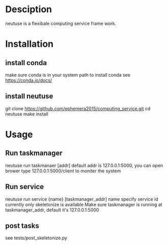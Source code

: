 # Desciption

neutuse is a flexibale computing service frame work.

# Installation
## install conda

make sure conda is in your system path
to install conda see https://conda.io/docs/

## install neutuse

git clone https://github.com/ephemera2015/computing_service.git
cd neutuse
make install

# Usage
## Run taskmanager

neutuse run taskmanaer [addr]
default addr is 127.0.0.1:5000, you can open brower type 127.0.0.1:5000/client to moniter the system

## Run service

neutuse run service {name} [taskmanager_addr]
name specify service id
currently only skeletonize is available
Make sure taskmanager is running at taskmanager_addr, default it's 127.0.0.1:5000

## post tasks
see tests/post_skeletonize.py


